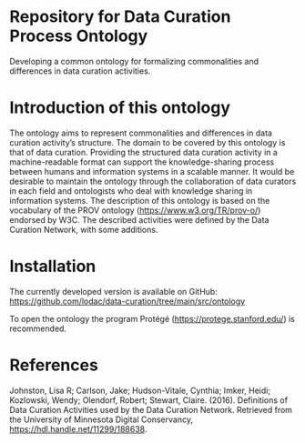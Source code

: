 # Repository for Data Curation Process Ontology
Developing a common ontology for formalizing commonalities and differences in data curation activities.

# Introduction of this ontology
The ontology aims to represent commonalities and differences in data curation activity’s structure. The domain to be covered by this ontology is that of data curation. Providing the structured data curation activity in a machine-readable format can support the knowledge-sharing process between humans and information systems in a scalable manner. It would be desirable to maintain the ontology through the collaboration of data curators in each field and ontologists who deal with knowledge sharing in information systems. The description of this ontology is based on the vocabulary of the PROV ontology (https://www.w3.org/TR/prov-o/) endorsed by W3C. The described activities were defined by the Data Curation Network, with some additions.

# Installation
The currently developed version is available on GitHub: https://github.com/lodac/data-curation/tree/main/src/ontology

To open the ontology the program Protégé (https://protege.stanford.edu/) is recommended.

# References
Johnston, Lisa R; Carlson, Jake; Hudson-Vitale, Cynthia; Imker, Heidi; Kozlowski, Wendy; Olendorf, Robert; Stewart, Claire. (2016). Definitions of Data Curation Activities used by the Data Curation Network. Retrieved from the University of Minnesota Digital Conservancy, https://hdl.handle.net/11299/188638.
